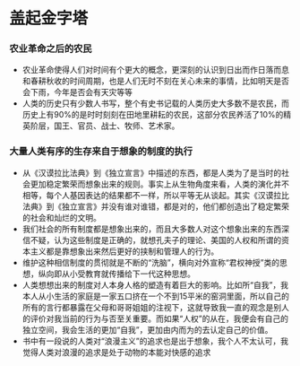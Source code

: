 # 盖起金字塔
### 农业革命之后的农民
- 农业革命使得人们对时间有个更大的概念，更深刻的认识到日出而作日落而息和春耕秋收的时间周期，也是人们无时不刻在关心未来的事情，比如明天是否会下雨，今年是否会有天灾等等
- 人类的历史只有少数人书写，整个有史书记载的人类历史大多数不是农民，而历史上有90%的是时时刻刻在田地里耕耘的农民，这部分农民养活了10%的精英阶层，国王、官员、战士、牧师、艺术家。

### 大量人类有序的生存来自于想象的制度的执行
- 从《汉谟拉比法典》到《独立宣言》中描述的东西，都是人类为了是当时的社会更加稳定繁荣而想象出来的规则。事实上从生物角度来看，人类的演化并不相等，每个人基因表达的结果都不一样，所以平等无从谈起。其实《汉谟拉比法典》到《独立宣言》并没有谁对谁错，都是对的，他们都创造出了稳定繁荣的社会和灿烂的文明。
- 我们社会的所有制度都是想象出来的，而且大多数人对这个想象出来的东西深信不疑，认为这些制度是正确的，就想孔夫子的理论、美国的人权和所谓的资本主义都是靠想象出来然后更好的挟制和管理人的行为。
- 维护这种相信制度的贯彻就是不断的“洗脑”，横向对外宣称“君权神授”类的思想，纵向即从小受教育就传播给下一代这种思想。
- 人类想想出来的制度对人本身人格的塑造有着巨大的影响。比如所“自我”，我本人从小生活的家庭是一家五口挤在一个不到15平米的窑洞里面，所以自己的所有的言行都暴露在父母和哥哥姐姐的注视下，这就导致我一直的观念是别人的评价对我当前的行为与否至关重要。而如果“人权”的从在，我便会有自己的独立空间，我会生活的更加“自我”，更加由内而为的去认定自己的价值。
- 书中有一段说的人类对“浪漫主义”的追求也是出于想象，我个人不太认可，我觉得人类对浪漫的追求是处于动物的本能对快感的追求
